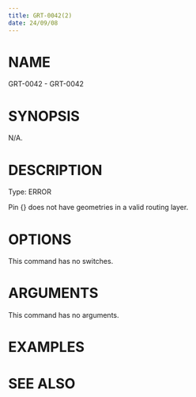 ```yaml
---
title: GRT-0042(2)
date: 24/09/08
---
```


# NAME

GRT-0042 - GRT-0042

# SYNOPSIS

N/A.

# DESCRIPTION

Type: ERROR

Pin {} does not have geometries in a valid routing layer.

# OPTIONS

This command has no switches.

# ARGUMENTS

This command has no arguments.

# EXAMPLES

# SEE ALSO
